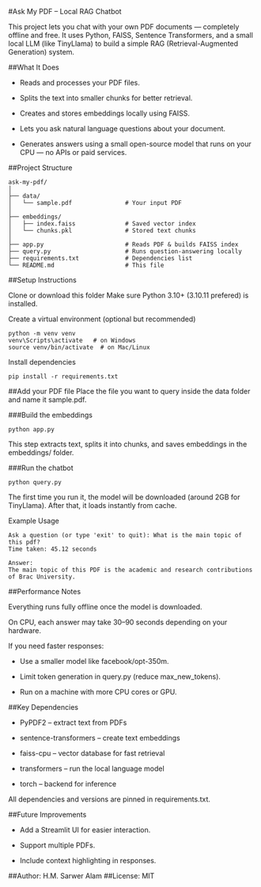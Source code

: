 #Ask My PDF – Local RAG Chatbot

This project lets you chat with your own PDF documents — completely offline and free.
It uses Python, FAISS, Sentence Transformers, and a small local LLM (like TinyLlama) to build a simple RAG (Retrieval-Augmented Generation) system.

##What It Does

- Reads and processes your PDF files.

- Splits the text into smaller chunks for better retrieval.

- Creates and stores embeddings locally using FAISS.

- Lets you ask natural language questions about your document.

- Generates answers using a small open-source model that runs on your CPU — no APIs or paid services.

##Project Structure
```
ask-my-pdf/
│
├── data/
│   └── sample.pdf               # Your input PDF
│
├── embeddings/
│   ├── index.faiss              # Saved vector index
│   └── chunks.pkl               # Stored text chunks
│
├── app.py                       # Reads PDF & builds FAISS index
├── query.py                     # Runs question-answering locally
├── requirements.txt             # Dependencies list
└── README.md                    # This file
```
##Setup Instructions

Clone or download this folder
Make sure Python 3.10+ (3.10.11 prefered) is installed.

Create a virtual environment (optional but recommended)
```
python -m venv venv
venv\Scripts\activate   # on Windows
source venv/bin/activate  # on Mac/Linux
```

Install dependencies
```
pip install -r requirements.txt
```

##Add your PDF file
Place the file you want to query inside the data folder and name it sample.pdf.

###Build the embeddings
```
python app.py
```

This step extracts text, splits it into chunks, and saves embeddings in the embeddings/ folder.

###Run the chatbot
```
python query.py

```
The first time you run it, the model will be downloaded (around 2GB for TinyLlama).
After that, it loads instantly from cache.

Example Usage
```
Ask a question (or type 'exit' to quit): What is the main topic of this pdf?
Time taken: 45.12 seconds

Answer:
The main topic of this PDF is the academic and research contributions of Brac University.
```
##Performance Notes

Everything runs fully offline once the model is downloaded.

On CPU, each answer may take 30–90 seconds depending on your hardware.

If you need faster responses:

- Use a smaller model like facebook/opt-350m.

- Limit token generation in query.py (reduce max_new_tokens).

- Run on a machine with more CPU cores or GPU.

##Key Dependencies

- PyPDF2 – extract text from PDFs

- sentence-transformers – create text embeddings

- faiss-cpu – vector database for fast retrieval

- transformers – run the local language model

- torch – backend for inference

All dependencies and versions are pinned in requirements.txt.

##Future Improvements

- Add a Streamlit UI for easier interaction.

- Support multiple PDFs.

- Include context highlighting in responses.

##Author: H.M. Sarwer Alam
##License: MIT 
